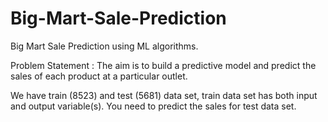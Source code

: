 # Big-Mart-Sale-Prediction
Big Mart Sale Prediction using ML algorithms.

Problem Statement : The aim is to build a predictive model and predict the sales of each product at a particular outlet.

We have train (8523) and test (5681) data set, train data set has both input and output variable(s). You need to predict the sales for test data set.
